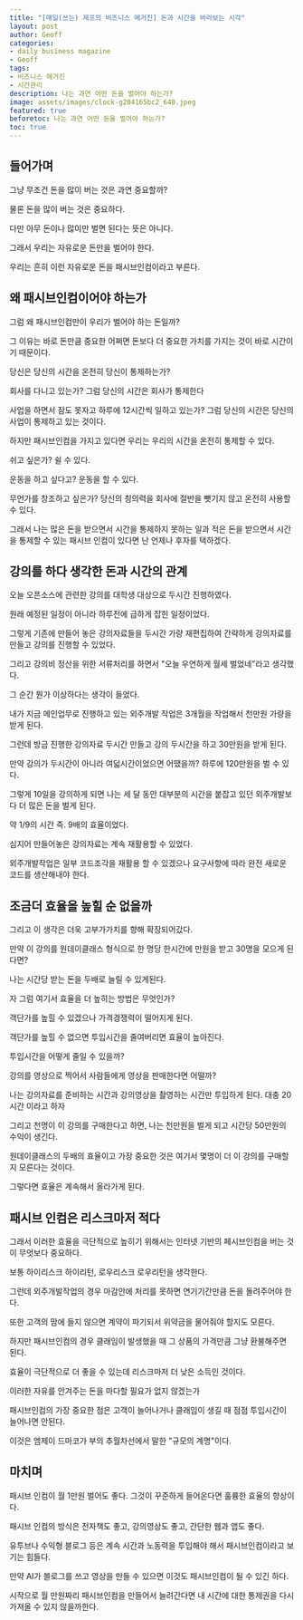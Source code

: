 ```yaml
---
title: "[매일(쓰는) 제프의 비즈니스 메거진] 돈과 시간을 바라보는 시각" 
layout: post
author: Geoff
categories:
- daily business magazine
- Geoff
tags:
- 비즈니스 메거진
- 시간관리
description: 나는 과연 어떤 돈을 벌어야 하는가?
image: assets/images/clock-g204165bc2_640.jpeg
featured: true
beforetoc: 나는 과연 어떤 돈을 벌어야 하는가?
toc: true
---
```


## 들어가며
그냥 무조건 돈을 많이 버는 것은 과연 중요할까?

물론 돈을 많이 버는 것은 중요하다. 

다만 아무 돈이나 많이만 벌면 된다는 뜻은 아니다.

그래서 우리는 자유로운 돈만을 벌어야 한다.

우리는 흔히 이런 자유로운 돈을 패시브인컴이라고 부른다.

## 왜 패시브인컴이어야 하는가
그럼 왜 패시브인컴만이 우리가 벌어야 하는 돈일까?

그 이유는 바로 돈만큼 중요한 어쩌면 돈보다 더 중요한 가치를 가지는 것이 바로 시간이기 때문이다.

당신은 당신의 시간을 온전히 당신이 통제하는가?

회사를 다니고 있는가? 그럼 당신의 시간은 회사가 통제한다

사업을 하면서 잠도 못자고 하루에 12시간씩 일하고 있는가? 그럼 당신의 시간은 당신의 사업이 통제하고 있는 것이다.

하지만 패시브인컴을 가지고 있다면 우리는 우리의 시간을 온전히 통제할 수 있다.

쉬고 싶은가? 쉴 수 있다. 

운동을 하고 싶다고? 운동을 할 수 있다.

무언가를 창조하고 싶은가? 당신의 칑의력을 회사에 절반을 뺏기지 않고 온전히 사용할 수 있다.

그래서 나는 많은 돈을 받으면서 시간을 통제하지 못하는 일과 적은 돈을 받으면서 시간을 통제할 수 있는 패시브 인컴이 있다면 난 언제나 후자를 택하겠다.

## 강의를 하다 생각한 돈과 시간의 관계
오늘 오픈소스에 관련한 강의를 대학생 대상으로 두시간 진행하였다.

원래 예정된 일정이 아니라 하루전에 급하게 잡힌 일정이었다.

그렇게 기존에 만들어 놓은 강의자료들을 두시간 가량 재편집하여 간략하게 강의자료를 만들고 강의를 진행할 수 있었다.

그리고 강의비 정산을 위한 서류처리를 하면서 "오늘 우연하게 월세 벌었네"라고 생각했다.

그 순간 뭔가 이상하다는 생각이 들었다. 

내가 지금 메인업무로 진행하고 있는 외주개발 작업은 3개월을 작업해서 천만원 가량을 받게 된다.

그런데 방금 진행한 강의자료 두시간 만들고 강의 두시간을 하고 30만원을 받게 된다.

만약 강의가 두시간이 아니라 여덟시간이었으면 어땠을까? 하루에 120만원을 벌 수 있다.

그렇게 10일을 강의하게 되면 나는 세 달 동안 대부분의 시간을 붙잡고 있던 외주개발보다 더 많은 돈을 벌게 된다.

약 1/9의 시간 즉. 9배의 효율이었다.

심지어 만들어놓은 강의자료는 계속 재활용할 수 있었다. 

외주개발작업은 일부 코드조각을 재활용 할 수 있겠으나 요구사항에 따라 완전 새로운 코드를 생산해내야 한다.

## 조금더 효율을 높힐 순 없을까

그리고 이 생각은 더욱 고부가가치를 향해 확장되어갔다.

만약 이 강의를 원데이클래스 형식으로 한 명당 한시간에 만원을 받고 30명을 모으게 된다면?

나는 시간당 받는 돈을 두배로 늘릴 수 있게된다.

자 그럼 여기서 효율을 더 높히는 방법은 무엇인가? 

객단가를 높힐 수 있겠으나 가격경쟁력이 떨어지게 된다.

객단가를 높힐 수 없으면 투입시간을 줄여버리면 효율이 높아진다.

투입시간을 어떻게 줄일 수 있을까?

강의를 영상으로 찍어서 사람들에게 영상을 판매한다면 어떨까?

나는 강의자료를 준비하는 시간과 강의영상을 촬영하는 시간만 투입하게 된다. 대충 20시간 이라고 하자

그리고 천명이 이 강의를 구매한다고 하면, 나는 천만원을 벌게 되고 시간당 50만원의 수익이 생긴다. 

원데이클래스의 두배의 효율이고 가장 중요한 것은 여기서 몇명이 더 이 강의를 구매할 지 모른다는 것이다. 

그렇다면 효율은 계속해서 올라가게 된다.

## 패시브 인컴은 리스크마저 적다

그래서 이러한 효율을 극단적으로 높히기 위해서는 인터넷 기반의 페시브인컴을 버는 것이 무엇보다 중요하다.

보통 하이리스크 하이리턴, 로우리스크 로우리턴을 생각한다.

그런데 외주개발작업의 경우 마감안에 처리를 못하면 연기기간만큼 돈을 돌려주어야 한다. 

또한 고객의 맘에 들지 않으면 계약이 파기되서 위약금을 물어줘야 할지도 모른다.

하지만 패시브인컴의 경우 클래임이 발생했을 때 그 상품의 가격만큼 그냥 환불해주면 된다.

효율이 극단적으로 더 좋을 수 있는데 리스크마저 더 낮은 소득인 것이다. 

이러한 자유를 안겨주는 돈을 마다할 필요가 없지 않겠는가

패시브인컴의 가장 중요한 점은 고객이 늘어나거나 클래임이 생길 때 점점 투입시간이 늘어나면 안된다.

이것은 엠제이 드마코가 부의 추월차선에서 말한 "규모의 계명"이다.

## 마치며
패시브 인컴이 월 1만원 벌어도 좋다. 그것이 꾸준하게 들어온다면 훌륭한 효율의 향상이다.

패시브 인컴의 방식은 전자책도 좋고, 강의영상도 좋고, 간단한 웹과 앱도 좋다. 

유투브나 수익형 블로그 등은 계속 시간과 노동력을 투입해야 해서 패시브인컴이라고 보기는 힘들다.

만약 AI가 블로그를 쓰고 영상을 만들 수 있으면 이것도 패시브인컴이 될 수 있긴 하다.

시작으로 월 만원짜리 패시브인컴을 만들어서 늘려간다면 내 시간에 대한 통제권을 다시 가져올 수 있지 않을까한다.